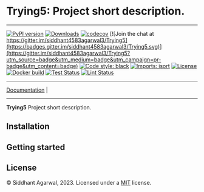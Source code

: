 # Trying5: Project short description.

_________________

[![PyPI version](https://badge.fury.io/py/Trying5.svg)](http://badge.fury.io/py/Trying5)
[![Downloads](https://pepy.tech/badge/Trying5)](https://pepy.tech/project/Trying5)
[![codecov](https://codecov.io/gh/siddhant4583agarwal3/Trying5/branch/main/graph/badge.svg)](https://codecov.io/gh/siddhant4583agarwal3/Trying5)
[![Join the chat at https://gitter.im/siddhant4583agarwal3/Trying5](https://badges.gitter.im/siddhant4583agarwal3/Trying5.svg)](https://gitter.im/siddhant4583agarwal3/Trying5?utm_source=badge&utm_medium=badge&utm_campaign=pr-badge&utm_content=badge)
[![Code style: black](https://img.shields.io/badge/code%20style-black-000000.svg)](https://github.com/psf/black)
[![Imports: isort](https://img.shields.io/badge/%20imports-isort-%231674b1?style=flat&labelColor=ef8336)](https://timothycrosley.github.io/isort/)
[![License](https://img.shields.io/github/license/mashape/apistatus.svg)](https://pypi.python.org/pypi/Trying5/)
[![Docker build](https://github.com/siddhant4583agarwal3/Trying5/actions/workflows/build.yml/badge.svg)](https://github.com/siddhant4583agarwal3/Trying5/actions/workflows/build.yml)
[![Test Status](https://github.com/siddhant4583agarwal3/Trying5/actions/workflows/test.yml/badge.svg)](https://github.com/siddhant4583agarwal3/Trying5/actions/workflows/test.yml)
[![Lint Status](https://github.com/siddhant4583agarwal3/Trying5/actions/workflows/lint.yml/badge.svg)](https://github.com/siddhant4583agarwal3/Trying5/actions/workflows/lint.yml)
_________________

[Documentation](https://siddhant4583agarwal3.github.io/Trying5/) |
_________________

**Trying5** Project short description.

Installation
------------

Getting started
---------------

License
-------
© Siddhant Agarwal, 2023. Licensed under
a [MIT](https://github.com/siddhant4583agarwal3/Trying5/master/LICENSE)
license.
